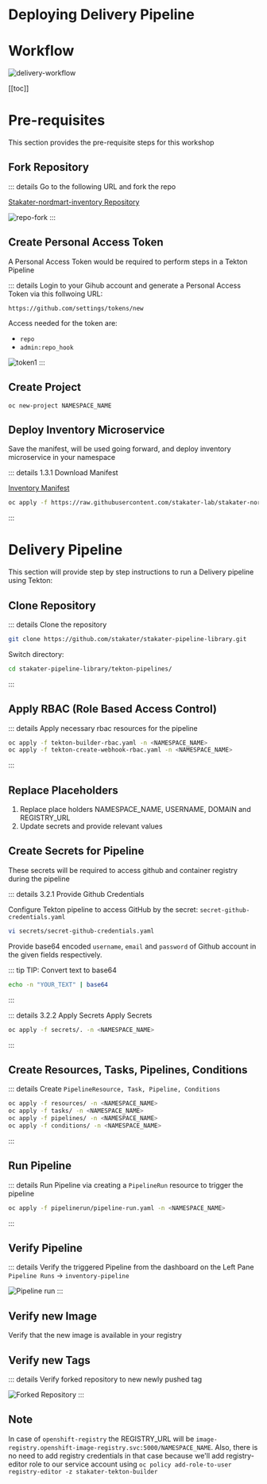 # Deploying Delivery Pipeline

# Workflow

![delivery-workflow](./images/delivery-workflow.jpg)

[[toc]]

# Pre-requisites

This section provides the pre-requisite steps for this workshop

## Fork Repository

::: details Go to the following URL and fork the repo

[Stakater-nordmart-inventory Repository](https://github.com/stakater-lab/stakater-nordmart-inventory) 

![repo-fork](./images/fork-repo.png)
:::

## Create Personal Access Token

A Personal Access Token would be required to perform steps in a Tekton Pipeline

::: details Login to your Gihub account and generate a Personal Access Token via this follwoing URL:

`https://github.com/settings/tokens/new`

Access needed for the token are:
- `repo`
- `admin:repo_hook`

![token1](./images/token-access.png)
:::

## Create Project

`oc new-project NAMESPACE_NAME`

## Deploy Inventory Microservice

Save the manifest, will be used going forward, and deploy inventory microservice in your namespace

::: details 1.3.1 Download Manifest

[Inventory Manifest](https://raw.githubusercontent.com/stakater-lab/stakater-nordmart-inventory/master/deployment/manifests/application/inventory.yaml) 
```bash
oc apply -f https://raw.githubusercontent.com/stakater-lab/stakater-nordmart-inventory/master/deployment/manifests/application/inventory.yaml -n NAMESPACE_NAME
```
:::

# Delivery Pipeline

This section will provide step by step instructions to run a Delivery pipeline using Tekton:

## Clone Repository

::: details Clone the repository
```bash
git clone https://github.com/stakater/stakater-pipeline-library.git
```
Switch directory:
```bash
cd stakater-pipeline-library/tekton-pipelines/
```
:::

## Apply RBAC (Role Based Access Control) 

::: details Apply necessary rbac resources for the pipeline
```bash
oc apply -f tekton-builder-rbac.yaml -n <NAMESPACE_NAME>
oc apply -f tekton-create-webhook-rbac.yaml -n <NAMESPACE_NAME>
```
:::

## Replace Placeholders

1. Replace place holders NAMESPACE_NAME, USERNAME, DOMAIN and REGISTRY_URL
2. Update secrets and provide relevant values

## Create Secrets for Pipeline

These secrets will be required to access github and container registry during the pipeline

::: details 3.2.1 Provide Github Credentials

Configure Tekton pipeline to access GitHub by the secret: `secret-github-credentials.yaml`
```bash
vi secrets/secret-github-credentials.yaml
```

Provide base64 encoded `username`, `email` and `password` of Github account in the given fields respectively.

::: tip TIP: Convert text to base64
```bash
echo -n "YOUR_TEXT" | base64 
```
:::

::: details 3.2.2 Apply Secrets
Apply Secrets
```bash
oc apply -f secrets/. -n <NAMESPACE_NAME>
```
:::

## Create Resources, Tasks, Pipelines, Conditions

::: details Create `PipelineResource, Task, Pipeline, Conditions` 
```bash
oc apply -f resources/ -n <NAMESPACE_NAME>
oc apply -f tasks/ -n <NAMESPACE_NAME>
oc apply -f pipelines/ -n <NAMESPACE_NAME>
oc apply -f conditions/ -n <NAMESPACE_NAME>
```
::: 

## Run Pipeline

::: details Run Pipeline via creating a `PipelineRun` resource to trigger the pipeline
```bash
oc apply -f pipelinerun/pipeline-run.yaml -n <NAMESPACE_NAME>
``` 
:::


## Verify Pipeline
::: details Verify the triggered Pipeline from the dashboard on the Left Pane
`Pipeline Runs` -> `inventory-pipeline`

![Pipeline run](./images/pipeline-result.png)
:::

## Verify new Image

Verify that the new image is available in your registry


## Verify new Tags
::: details Verify forked repository to new newly pushed tag

![Forked Repository](./images/stakater-nordmart-inventory-tag.png)
:::

## Note

In case of `openshift-registry` the REGISTRY_URL will be `image-registry.openshift-image-registry.svc:5000/NAMESPACE_NAME`.
Also, there is no need to add registry credentials in that case because we'll add registry-editor role to our service account
using `oc policy add-role-to-user registry-editor -z stakater-tekton-builder`
